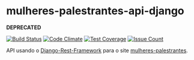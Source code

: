 # mulheres-palestrantes-api-django

**DEPRECATED**

[![Build Status](https://travis-ci.org/insideoutprojectbr/mulheres-palestrantes-api.svg?branch=master)](https://travis-ci.org/insideoutprojectbr/mulheres-palestrantes-api)
[![Code Climate](https://codeclimate.com/github/insideoutprojectbr/mulheres-palestrantes-api/badges/gpa.svg)](https://codeclimate.com/github/insideoutprojectbr/mulheres-palestrantes-api)
[![Test Coverage](https://codeclimate.com/github/insideoutprojectbr/mulheres-palestrantes-api/badges/coverage.svg)](https://codeclimate.com/github/insideoutprojectbr/mulheres-palestrantes-api/coverage)
[![Issue Count](https://codeclimate.com/github/insideoutprojectbr/mulheres-palestrantes-api/badges/issue_count.svg)](https://codeclimate.com/github/insideoutprojectbr/mulheres-palestrantes-api)

API usando o [Django-Rest-Framework](http://www.django-rest-framework.org/) para o site [mulheres-palestrantes](https://github.com/insideoutprojectbr/mulheres-palestrantes).
